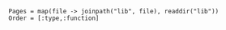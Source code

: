 
```@index
Pages = map(file -> joinpath("lib", file), readdir("lib"))
Order = [:type,:function]
```
